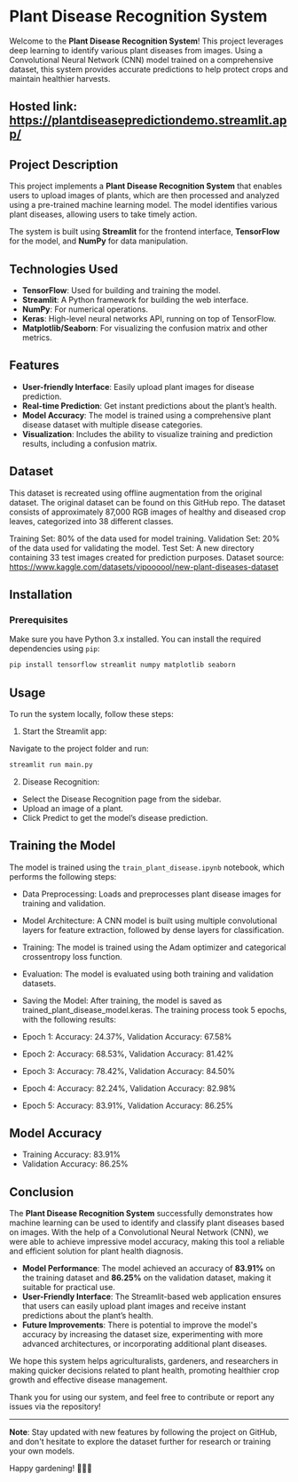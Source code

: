 # Plant Disease Recognition System

Welcome to the **Plant Disease Recognition System**! This project leverages deep learning to identify various plant diseases from images. Using a Convolutional Neural Network (CNN) model trained on a comprehensive dataset, this system provides accurate predictions to help protect crops and maintain healthier harvests.

## Hosted link: **https://plantdiseasepredictiondemo.streamlit.app/**

## Project Description

This project implements a **Plant Disease Recognition System** that enables users to upload images of plants, which are then processed and analyzed using a pre-trained machine learning model. The model identifies various plant diseases, allowing users to take timely action.

The system is built using **Streamlit** for the frontend interface, **TensorFlow** for the model, and **NumPy** for data manipulation.

## Technologies Used

- **TensorFlow**: Used for building and training the model.
- **Streamlit**: A Python framework for building the web interface.
- **NumPy**: For numerical operations.
- **Keras**: High-level neural networks API, running on top of TensorFlow.
- **Matplotlib/Seaborn**: For visualizing the confusion matrix and other metrics.

## Features

- **User-friendly Interface**: Easily upload plant images for disease prediction.
- **Real-time Prediction**: Get instant predictions about the plant’s health.
- **Model Accuracy**: The model is trained using a comprehensive plant disease dataset with multiple disease categories.
- **Visualization**: Includes the ability to visualize training and prediction results, including a confusion matrix.

## Dataset
This dataset is recreated using offline augmentation from the original dataset. The original dataset can be found on this GitHub repo. The dataset consists of approximately 87,000 RGB images of healthy and diseased crop leaves, categorized into 38 different classes.

Training Set: 80% of the data used for model training.
Validation Set: 20% of the data used for validating the model.
Test Set: A new directory containing 33 test images created for prediction purposes.
Dataset source: https://www.kaggle.com/datasets/vipoooool/new-plant-diseases-dataset

## Installation

### Prerequisites
Make sure you have Python 3.x installed. You can install the required dependencies using `pip`:

```bash
pip install tensorflow streamlit numpy matplotlib seaborn
```

## Usage
To run the system locally, follow these steps:

1. Start the Streamlit app:

Navigate to the project folder and run:

```bash
streamlit run main.py
```
2. Disease Recognition:

- Select the Disease Recognition page from the sidebar.
- Upload an image of a plant.
- Click Predict to get the model’s disease prediction.

## Training the Model
The model is trained using the `train_plant_disease.ipynb` notebook, which performs the following steps:

- Data Preprocessing: Loads and preprocesses plant disease images for training and validation.
- Model Architecture: A CNN model is built using multiple convolutional layers for feature extraction, followed by dense layers for classification.
- Training: The model is trained using the Adam optimizer and categorical crossentropy loss function.
- Evaluation: The model is evaluated using both training and validation datasets.
- Saving the Model: After training, the model is saved as trained_plant_disease_model.keras.
The training process took 5 epochs, with the following results:

- Epoch 1: Accuracy: 24.37%, Validation Accuracy: 67.58%
- Epoch 2: Accuracy: 68.53%, Validation Accuracy: 81.42%
- Epoch 3: Accuracy: 78.42%, Validation Accuracy: 84.50%
- Epoch 4: Accuracy: 82.24%, Validation Accuracy: 82.98%
- Epoch 5: Accuracy: 83.91%, Validation Accuracy: 86.25%

## Model Accuracy
- Training Accuracy: 83.91%
- Validation Accuracy: 86.25%

## Conclusion

The **Plant Disease Recognition System** successfully demonstrates how machine learning can be used to identify and classify plant diseases based on images. With the help of a Convolutional Neural Network (CNN), we were able to achieve impressive model accuracy, making this tool a reliable and efficient solution for plant health diagnosis.

- **Model Performance**: The model achieved an accuracy of **83.91%** on the training dataset and **86.25%** on the validation dataset, making it suitable for practical use.
- **User-Friendly Interface**: The Streamlit-based web application ensures that users can easily upload plant images and receive instant predictions about the plant’s health.
- **Future Improvements**: There is potential to improve the model's accuracy by increasing the dataset size, experimenting with more advanced architectures, or incorporating additional plant diseases.

We hope this system helps agriculturalists, gardeners, and researchers in making quicker decisions related to plant health, promoting healthier crop growth and effective disease management.

Thank you for using our system, and feel free to contribute or report any issues via the repository!

---

**Note**: Stay updated with new features by following the project on GitHub, and don't hesitate to explore the dataset further for research or training your own models.

Happy gardening! 🌱🌿🍀


